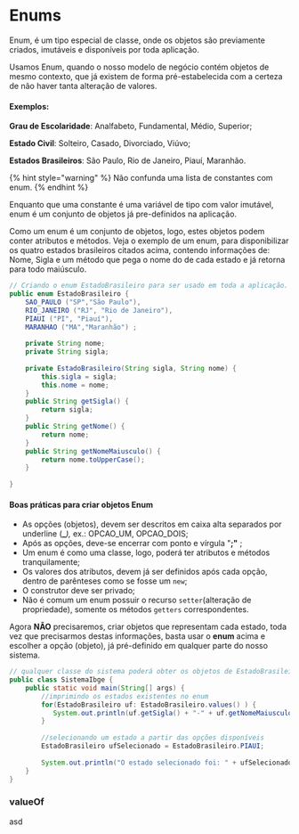 # Enums

Enum, é um tipo especial de classe, onde os objetos são previamente criados, imutáveis e disponíveis por toda aplicação.

Usamos Enum, quando o nosso modelo de negócio contém objetos de mesmo contexto, que já existem de forma pré-estabelecida com a certeza de não haver tanta alteração de valores.

#### **Exemplos:**

**Grau de Escolaridade**: Analfabeto, Fundamental, Médio, Superior;

**Estado Civil**: Solteiro, Casado, Divorciado, Viúvo;

**Estados Brasileiros**: São Paulo, Rio de Janeiro, Piauí, Maranhão.

{% hint style="warning" %}
Não confunda uma lista de constantes com enum.
{% endhint %}

Enquanto que uma constante é uma variável de tipo com valor imutável, enum é um conjunto de objetos já pre-definidos na aplicação.

Como um enum é um conjunto de objetos, logo, estes objetos podem conter atributos e métodos. Veja o exemplo de um enum, para disponibilizar os quatro estados brasileiros citados acima, contendo informações de: Nome, Sigla e um método que pega o nome do de cada estado e já retorna para todo maiúsculo.

```java
// Criando o enum EstadoBrasileiro para ser usado em toda a aplicação.
public enum EstadoBrasileiro {
	SAO_PAULO ("SP","São Paulo"),
	RIO_JANEIRO ("RJ", "Rio de Janeiro"),
	PIAUI ("PI", "Piauí"),
	MARANHAO ("MA","Maranhão") ;
	
	private String nome;
	private String sigla;
	
	private EstadoBrasileiro(String sigla, String nome) {
		this.sigla = sigla;
		this.nome = nome;
	}
	public String getSigla() {
		return sigla;
	}
	public String getNome() {
		return nome;
	}
	public String getNomeMaiusculo() {
		return nome.toUpperCase();
	}
	
}

```

#### Boas práticas para criar objetos Enum

* As opções (objetos), devem ser descritos em caixa alta separados por underline (**\_**_),_              ex.: OPCAO\_UM, OPCAO\_DOIS;
* Após as opções, deve-se encerrar com ponto e vírgula "**;"** ;
* Um enum é como uma classe, logo, poderá ter atributos e métodos tranquilamente;
* Os valores dos atributos, devem já ser definidos após cada opção, dentro de parênteses como se fosse um `new`;
* O construtor deve ser privado;
* Não é comum um enum possuir o recurso `setter`(alteração de propriedade), somente os métodos `getters` correspondentes.

Agora **NÃO** precisaremos, criar objetos que representam cada estado, toda vez que precisarmos destas informações, basta usar o **enum** acima e escolher a opção (objeto), já pré-definido em qualquer parte do nosso sistema.

```java
// qualquer classe do sistema poderá obter os objetos de EstadoBrasileiro
public class SistemaIbge {
	public static void main(String[] args) {
		//imprimindo os estados existentes no enum
		for(EstadoBrasileiro uf: EstadoBrasileiro.values() ) {
		   System.out.println(uf.getSigla() + "-" + uf.getNomeMaiusculo());
		}
		
		//selecionando um estado a partir das opções disponíveis
		EstadoBrasileiro ufSelecionado = EstadoBrasileiro.PIAUI;
		
		System.out.println("O estado selecionado foi: " + ufSelecionado.getNome());
	}
}

```

### valueOf

asd
